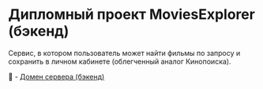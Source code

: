 # Дипломный проект MoviesExplorer (бэкенд)

Сервис, в котором пользователь может найти фильмы по запросу и сохранить в личном кабинете (облегченный аналог Кинопоиска).

:link: - [Домен сервера (бэкенд)](http://api.diploma.master.nomoredomains.xyz/movies)
